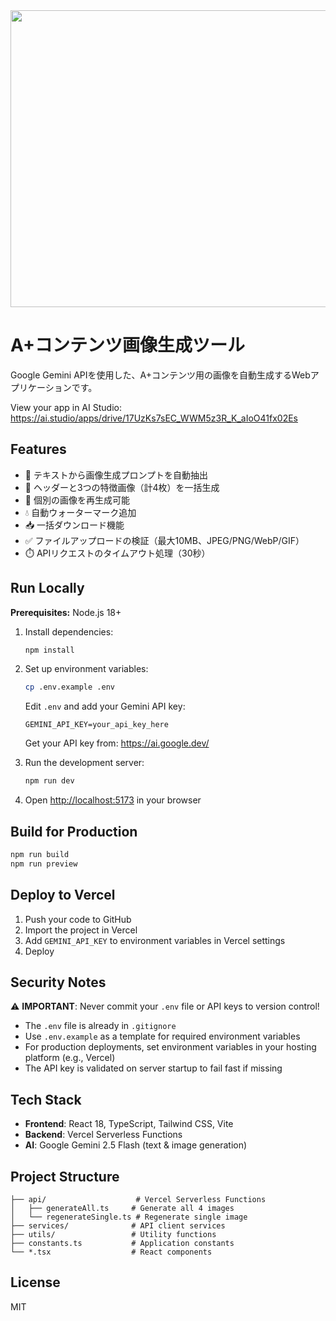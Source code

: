 <div align="center">
<img width="1200" height="475" alt="GHBanner" src="https://github.com/user-attachments/assets/0aa67016-6eaf-458a-adb2-6e31a0763ed6" />
</div>

# A+コンテンツ画像生成ツール

Google Gemini APIを使用した、A+コンテンツ用の画像を自動生成するWebアプリケーションです。

View your app in AI Studio: https://ai.studio/apps/drive/17UzKs7sEC_WWM5z3R_K_aIoO41fx02Es

## Features

- 📝 テキストから画像生成プロンプトを自動抽出
- 🎨 ヘッダーと3つの特徴画像（計4枚）を一括生成
- 🔄 個別の画像を再生成可能
- 💧 自動ウォーターマーク追加
- 📥 一括ダウンロード機能
- ✅ ファイルアップロードの検証（最大10MB、JPEG/PNG/WebP/GIF）
- ⏱️ APIリクエストのタイムアウト処理（30秒）

## Run Locally

**Prerequisites:** Node.js 18+

1. Install dependencies:
   ```bash
   npm install
   ```

2. Set up environment variables:
   ```bash
   cp .env.example .env
   ```

   Edit `.env` and add your Gemini API key:
   ```
   GEMINI_API_KEY=your_api_key_here
   ```

   Get your API key from: https://ai.google.dev/

3. Run the development server:
   ```bash
   npm run dev
   ```

4. Open [http://localhost:5173](http://localhost:5173) in your browser

## Build for Production

```bash
npm run build
npm run preview
```

## Deploy to Vercel

1. Push your code to GitHub
2. Import the project in Vercel
3. Add `GEMINI_API_KEY` to environment variables in Vercel settings
4. Deploy

## Security Notes

⚠️ **IMPORTANT**: Never commit your `.env` file or API keys to version control!

- The `.env` file is already in `.gitignore`
- Use `.env.example` as a template for required environment variables
- For production deployments, set environment variables in your hosting platform (e.g., Vercel)
- The API key is validated on server startup to fail fast if missing

## Tech Stack

- **Frontend**: React 18, TypeScript, Tailwind CSS, Vite
- **Backend**: Vercel Serverless Functions
- **AI**: Google Gemini 2.5 Flash (text & image generation)

## Project Structure

```
├── api/                    # Vercel Serverless Functions
│   ├── generateAll.ts     # Generate all 4 images
│   └── regenerateSingle.ts # Regenerate single image
├── services/              # API client services
├── utils/                 # Utility functions
├── constants.ts           # Application constants
└── *.tsx                  # React components
```

## License

MIT
